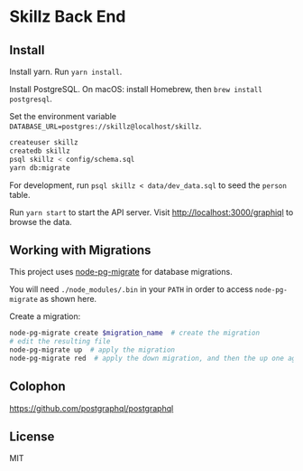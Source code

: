 # Skillz Back End

## Install

Install yarn. Run `yarn install`.

Install PostgreSQL. On macOS: install Homebrew, then `brew install postgresql`.

Set the environment variable `DATABASE_URL=postgres://skillz@localhost/skillz`.

```bash
createuser skillz
createdb skillz
psql skillz < config/schema.sql
yarn db:migrate
```

For development, run `psql skillz < data/dev_data.sql` to seed the `person` table.

Run `yarn start` to start the API server.
Visit <http://localhost:3000/graphiql> to browse the data.

## Working with Migrations

This project uses [node-pg-migrate](https://yarnpkg.com/en/package/node-pg-migrate) for database migrations.

You will need `./node_modules/.bin` in your `PATH` in order to access `node-pg-migrate` as shown here.

Create a migration:

```bash
node-pg-migrate create $migration_name  # create the migration
# edit the resulting file
node-pg-migrate up  # apply the migration
node-pg-migrate red  # apply the down migration, and then the up one again
```

## Colophon

<https://github.com/postgraphql/postgraphql>

## License

MIT

